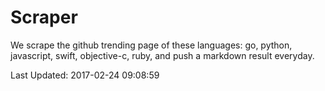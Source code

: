 # Scraper

We scrape the github trending page of these languages: go, python, javascript, swift, objective-c, ruby, and push a markdown result everyday.

Last Updated: 2017-02-24 09:08:59
